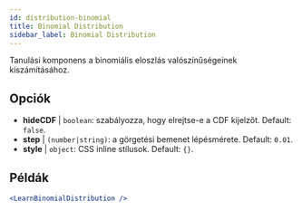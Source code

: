 ```yaml
---
id: distribution-binomial
title: Binomial Distribution
sidebar_label: Binomial Distribution
---
```


Tanulási komponens a binomiális eloszlás valószínűségeinek kiszámításához.

## Opciók

* __hideCDF__ | `boolean`: szabályozza, hogy elrejtse-e a CDF kijelzőt. Default: `false`.
* __step__ | `(number|string)`: a görgetési bemenet lépésmérete. Default: `0.01`.
* __style__ | `object`: CSS inline stílusok. Default: `{}`.


## Példák

```jsx live
<LearnBinomialDistribution />
```

